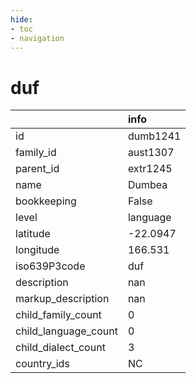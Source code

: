 ```yaml
---
hide:
- toc
- navigation
---
```

# duf
|                      | info     |
|:---------------------|:---------|
| id                   | dumb1241 |
| family_id            | aust1307 |
| parent_id            | extr1245 |
| name                 | Dumbea   |
| bookkeeping          | False    |
| level                | language |
| latitude             | -22.0947 |
| longitude            | 166.531  |
| iso639P3code         | duf      |
| description          | nan      |
| markup_description   | nan      |
| child_family_count   | 0        |
| child_language_count | 0        |
| child_dialect_count  | 3        |
| country_ids          | NC       |